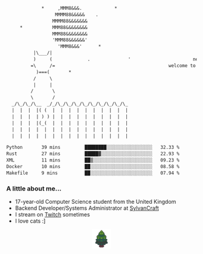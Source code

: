 ```txt
             *     ,MMM8&&&.            *
                  MMMM88&&&&&    .
                 MMMM88&&&&&&&
     *           MMM88&&&&&&&&
                 MMM88&&&&&&&&
                 'MMM88&&&&&&'
                   'MMM8&&&'      *
          |\___/|
          )     (             .              '                       newty.dev
         =\     /=                                          welcome to my github page (:
           )===(       *
          /     \
          |     |
         /       \
         \       /
  _/\_/\_/\__  _/_/\_/\_/\_/\_/\_/\_/\_/\_/\_
  |  |  |  |( (  |  |  |  |  |  |  |  |  |  |
  |  |  |  | ) ) |  |  |  |  |  |  |  |  |  |
  |  |  |  |(_(  |  |  |  |  |  |  |  |  |  |
  |  |  |  |  |  |  |  |  |  |  |  |  |  |  |
  |  |  |  |  |  |  |  |  |  |  |  |  |  |  |
```

<!--START_SECTION:waka-->

```txt
Python       39 mins         ████████░░░░░░░░░░░░░░░░░   32.33 %
Rust         27 mins         █████▓░░░░░░░░░░░░░░░░░░░   22.93 %
XML          11 mins         ██▒░░░░░░░░░░░░░░░░░░░░░░   09.23 %
Docker       10 mins         ██░░░░░░░░░░░░░░░░░░░░░░░   08.58 %
Makefile     9 mins          ██░░░░░░░░░░░░░░░░░░░░░░░   07.94 %
```

<!--END_SECTION:waka-->

### A little about me...

- 17-year-old Computer Science student from the United Kingdom
- Backend Developer/Systems Administrator at [SylvanCraft](https://sylvancraft.net/)
- I stream on [Twitch](https://twitch.tv/newtykin) sometimes
- I love cats :]


<div align="center">
    <a href="https://github.com/SylvanCraft"><img src="img/sylvancraft.png" height="50"></a>
</div>
